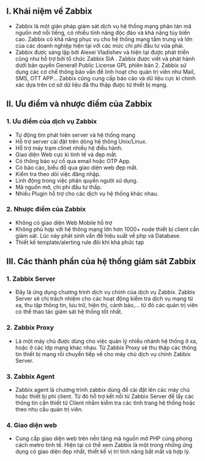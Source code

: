 ## I. Khái niệm về Zabbix 
- Zabbix là một giản pháp giám sát dịch vụ hệ thống mạng phân tán mã nguồn mở nổi tiếng, có nhiều tính năng độc đáo và khả năng tùy biến cao. Zabbix có khả năng phục vụ cho hệ thống mạng tầm trung và lớn của các doanh nghiệp hiện tại với các mức chi phí đầu tư vừa phải.
- Zabbix được sáng lập bởi Alexei Vladishev và hiện tại được phát triển cũng như hỗ trợ bởi tổ chức Zabbix SIA . Zabbix được viết và phát hành dưới bản quyển Generall Public License GPL phiên bản 2. Zabbix sử dụng các cơ chế thông báo vấn đề linh hoạt cho quản trị viên như Mail, SMS, OTT APP... Zabbix cũng cung cấp báo cáo và dữ liệu cực kì chính xác dựa trên cơ sở dữ liệu đã thu thập được từ thiết bị mạng.


## II. Ưu điểm và nhược điểm của Zabbix
### 1. Ưu điểm của dịch vụ Zabbix
- Tự động tìm phát hiện server và hệ thống mạng
- Hỗ trợ server cài đặt trên dòng hệ thông Unix/Linux.
- Hỗ trợ máy trạm clinet nhiều hệ điều hành.
- Giao diện Web cực kì tinh tế và đẹp mắt.
- Có thông báo sự cố qua email hoặc OTP App.
- Có báo cáo, biểu đồ qua giao diện web đẹp mắt.
- Kiểm tra theo dõi việc đăng nhập.
- Linh động trong việc phân quyền người sử dụng.
- Mã nguồn mở, chi phí đầu tư thấp.
- Nhiều Plugin hỗ trợ cho các dịch vụ hệ thống khác nhau.


### 2. Nhược điểm của Zabbix
- Không có giao diện Web Mobile hỗ trợ
- Không phù hợp với hệ thông mạng lớn hơn 1000+ node thiết bị client cần giám sát. Lúc này phát sinh vấn đề hiệu suất về php và Database.
- Thiết kế template/alerting rule đôi khi khá phức tạp

## III. Các thành phần của hệ thống giám sát Zabbix

### 1. Zabbix Server 
- Đây là ứng dụng chương trình dịch vụ chính của dịch vụ Zabbix. Zabbix Server sẽ chị trách nhiệm cho các hoạt động kiểm tra dịch vụ mạng từ xa, thu tập thông tin, lưu trữ, hiện thị, cảnh báo,... từ đó các quản trị viên có thể thao tác giám sát hệ thống tốt nhất.

### 2. Zabbix Proxy 
- Là một máy chủ được dùng cho việc quản lý nhiều nhánh hệ thống ở xa, hoặc ở các lớp mạng khác nhau. Từ Zabbix Proxy sẽ thu thập các thông tin thiết bị mạng rồi chuyển tiếp về cho máy chủ dịch vụ chính Zabbix Server.


### 3. Zabbix Agent 
- Zabbix agent là chương trình zabbix dùng để cài đặt lên các máy chủ hoặc thiết bị phí client. Từ đó hỗ trợ kết nối từ Zabbix Server để lấy các thông tin cần thiết từ Client nhằm kiểm tra các tình trang hệ thống hoặc theo nhu cầu quản trị viên.

### 4. Giao diện web
- Cung cấp giao diện web trên nền tảng mã nguồn mở PHP cùng phong cách metro tinh tế. Hiện tại có thể xem Zabbix là một trong những ứng dụng có giao diện đẹp nhất, thiết kế vị trí tính năng bắt mắt và hợp lý.
